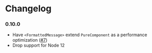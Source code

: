 
Changelog
=========

### 0.10.0
 - Have `<FormattedMessage>` extend `PureComponent` as a performance
   optimization ([#7](https://github.com/ultraq/react-icu-message-formatter/issues/7))
 - Drop support for Node 12
